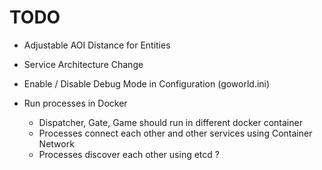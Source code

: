 # TODO

* Adjustable AOI Distance for Entities

* Service Architecture Change

* Enable / Disable Debug Mode in Configuration (goworld.ini)

* Run processes in Docker
    * Dispatcher, Gate, Game should run in different docker container 
    * Processes connect each other and other services using Container Network
    * Processes discover each other using etcd ?
